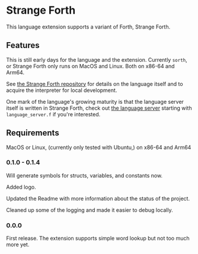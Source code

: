# Strange Forth

This language extension supports a variant of Forth, Strange Forth.

## Features

This is still early days for the language and the extension.  Currently `sorth`, or Strange Forth only runs on MacOS and Linux.  Both on x86-64 and Arm64.

See [the Strange Forth repository](https://github.com/cstrainge/sorth/tree/main) for details on the language itself and to acquire the interpreter for local development.

One mark of the language's growing maturity is that the language server itself is written in Strange Forth, check out [the language server](https://github.com/cstrainge/sorth/tree/main/strange-forth/server) starting with `language_server.f` if you're interested.

## Requirements

MacOS or Linux, (currently only tested with Ubuntu,) on x86-64 and Arm64

### 0.1.0 - 0.1.4

Will generate symbols for structs, variables, and constants now.

Added logo.

Updated the Readme with more information about the status of the project.

Cleaned up some of the logging and made it easier to debug locally.

### 0.0.0

First release.  The extension supports simple word lookup but not too much more yet.
